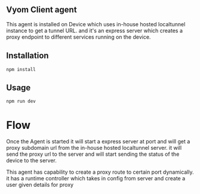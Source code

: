## Vyom Client agent

This agent is installed on Device which uses in-house hosted localtunnel instance to get a tunnel URL. and it's an express server which creates a proxy endpoint to different services running on the device.

## Installation

```shell
npm install
```

## Usage

```shell
npm run dev
```

# Flow

Once the Agent is started it will start a express server at port and will get a proxy subdomain url from the in-house hosted localtunnel server. it will send the proxy url to the server and will start sending the status of the device to the server.

This agent has capability to create a proxy route to certain port dynamically. it has a runtime controller which takes in config from server and create a user given details for proxy
